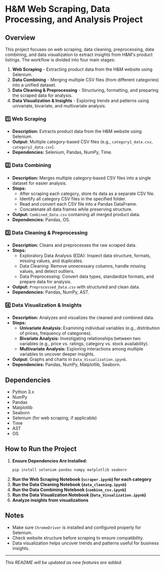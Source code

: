 # H&M Web Scraping, Data Processing, and Analysis Project

## Overview
This project focuses on web scraping, data cleaning, preprocessing, data combining, and data visualization to extract insights from H&M's product listings. The workflow is divided into four main stages:
1. **Web Scraping** - Extracting product data from the H&M website using Selenium.
2. **Data Combining** - Merging multiple CSV files (from different categories) into a unified dataset.
3. **Data Cleaning & Preprocessing** - Structuring, formatting, and preparing the scraped data for analysis.
4. **Data Visualization & Insights** - Exploring trends and patterns using univariate, bivariate, and multivariate analysis.


### 1️⃣ Web Scraping
- **Description:** Extracts product data from the H&M website using Selenium.
- **Output:** Multiple category-based CSV files (e.g., `category1_data.csv`, `category2_data.csv`).
- **Dependencies:** Selenium, Pandas, NumPy, Time.

### 2️⃣ Data Combining
- **Description:** Merges multiple category-based CSV files into a single dataset for easier analysis.
- **Steps:**
  - After scraping each category, store its data as a separate CSV file.
  - Identify all category CSV files in the specified folder.
  - Read and convert each CSV file into a Pandas DataFrame.
  - Concatenate all data frames while preserving structure.
- **Output:** `Combined_Data.csv` containing all merged product data.
- **Dependencies:** Pandas, OS.

### 3️⃣ Data Cleaning & Preprocessing
- **Description:** Cleans and preprocesses the raw scraped data.
- **Steps:**
  - Exploratory Data Analysis (EDA): Inspect data structure, formats, missing values, and duplicates.
  - Data Cleaning: Remove unnecessary columns, handle missing values, and detect outliers.
  - Data Preprocessing: Convert data types, standardize formats, and prepare data for analysis.
- **Output:** `Preprocessed_Data.csv` with structured and clean data.
- **Dependencies:** Pandas, NumPy, AST.


### 4️⃣ Data Visualization & Insights
- **Description:** Analyzes and visualizes the cleaned and combined data.
- **Steps:**
  - **Univariate Analysis:** Examining individual variables (e.g., distribution of prices, frequency of categories).
  - **Bivariate Analysis:** Investigating relationships between two variables (e.g., price vs. ratings, category vs. stock availability).
  - **Multivariate Analysis:** Exploring interactions among multiple variables to uncover deeper insights.
- **Output:** Graphs and charts in `Data_Visualization.ipynb`.
- **Dependencies:** Pandas, NumPy, Matplotlib, Seaborn.

## Dependencies
- Python 3.x
- NumPy
- Pandas
- Matplotlib
- Seaborn
- Selenium (for web scraping, if applicable)
- Time
- AST
- OS

## How to Run the Project
1. **Ensure Dependencies Are Installed:**
   ```bash
   pip install selenium pandas numpy matplotlib seaborn
   ```
2. **Run the Web Scraping Notebook (`scraper.ipynb`) for each category**
3. **Run the Data Cleaning Notebook (`data_cleaning.ipynb`)**
4. **Run the Data Combining Notebook (`combine_csv.ipynb`)**
5. **Run the Data Visualization Notebook (`Data_Visualization.ipynb`)**
6. **Analyze insights from visualizations**

## Notes
- Make sure `ChromeDriver` is installed and configured properly for Selenium.
- Check website structure before scraping to ensure compatibility.
- Data visualization helps uncover trends and patterns useful for business insights.

---
*This README will be updated as new features are added.*
